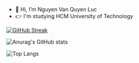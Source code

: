 - 👋 Hi, I’m Nguyen Van Quyen Luc
- :point_right: I'm studying HCM University of Technology

[![GitHub Streak](http://github-readme-streak-stats.herokuapp.com?user=quyenluc22082000&theme=dark&hide_border=true&date_format=M%20j%5B%2C%20Y%5D&fire=1BFF0C&dates=48DD24&stroke=DD7B22&ring=3CDD43&currStreakNum=F3FF5C&sideNums=F3FF5C&currStreakLabel=DDB440&sideLabels=C8DD4B)](https://git.io/streak-stats)

![Anurag's GitHub stats](https://github-readme-stats.vercel.app/api?username=quyenluc22082000&theme=merko&show_icons=true)


![Top Langs](https://github-readme-stats.vercel.app/api/top-langs/?username=quyenluc22082000&langs_count=8)


<!---
quyenluc22082000/quyenluc22082000 is a ✨ special ✨ repository because its `README.md` (this file) appears on your GitHub profile.
You can click the Preview link to take a look at your changes.
--->
